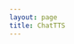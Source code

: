 ```yaml
---
layout: page
title: ChatTTS
---
```


<html lang="zh-cn">
  <head>
    <meta charset="UTF-8" />
    <link rel="icon" type="image/svg+xml" href="./logo.svg" />
    <meta name="viewport" content="width=device-width, initial-scale=1.0" />
    <title>DeepGPT</title>
    <script type="module" crossorigin src="./assets/index-66a97aab.js"></script>
    <link rel="stylesheet" href="./assets/index-8cace8af.css">
  </head>
  <body>
    <div id="root"></div>
    
  </body>
</html>